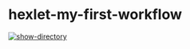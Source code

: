 # hexlet-my-first-workflow
[![show-directory](https://github.com/brahmanchik/hexlet-my-first-workflow-/actions/workflows/show-directory.yml/badge.svg)](https://github.com/brahmanchik/hexlet-my-first-workflow-/actions/workflows/show-directory.yml)
